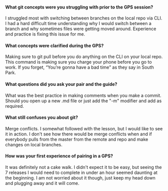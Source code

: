 #### What git concepts were you struggling with prior to the GPS session?
I struggled most with switching between branches on the local repo via CLI. I had a hard difficult time understanding why I would switch between a branch and why sometimes files were getting moved around. Experience and practice is fixing this issue for me.

#### What concepts were clarified during the GPS?
Making sure to git pull before you do anything on the CLI on your local repo. This command is making sure you charge your phone before you go to work. If you forget, “You’re gonna have a bad time” as they say in South Park.

#### What questions did you ask your pair and the guide?
What was the best practice in making comments when you make a commit. Should you open up a new .md file or just add the "-m" modifier and add as required.

#### What still confuses you about git?
Merge conflicts. I somewhat followed with the lesson, but I would like to see it in action. I don't see how there would be merge conflicts when and if everybody pulls from the master from the remote and repo and make changes on local branches.

#### How was your first experience of pairing in a GPS?
It was definitely not a cake walk. I didn't expect it to be easy, but seeing the 7 releases I would need to complete in under an hour seemed daunting at the beginning. I am not worried about it though, just keep my head down and plugging away and it will come.
